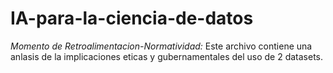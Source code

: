 # IA-para-la-ciencia-de-datos

*Momento de Retroalimentacion-Normatividad:*
Este archivo contiene una anlasis de la implicaciones 
eticas y gubernamentales del uso de 2 datasets.

